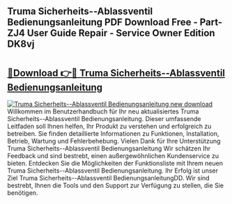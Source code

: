 ## Truma Sicherheits--Ablassventil Bedienungsanleitung PDF Download Free - Part-ZJ4 User Guide Repair - Service Owner Edition DK8vj

# <h2><a href="http://df5ivl.blite.top/?on=Truma+Sicherheits--Ablassventil+Bedienungsanleitung">🔗Download 👉🔴 Truma Sicherheits--Ablassventil Bedienungsanleitung</a></h2>

[![Truma Sicherheits--Ablassventil Bedienungsanleitung new download](https://i.imgur.com/lujVjoI.png)](http://df5ivl.blite.top/?on=Truma+Sicherheits--Ablassventil+Bedienungsanleitung)
Willkommen im Benutzerhandbuch für Ihr neu aktualisiertes Truma Sicherheits--Ablassventil Bedienungsanleitung. Dieser umfassende Leitfaden soll Ihnen helfen, Ihr Produkt zu verstehen und erfolgreich zu betreiben. Sie finden detaillierte Informationen zu Funktionen, Installation, Betrieb, Wartung und Fehlerbehebung. Vielen Dank für Ihre Unterstützung Truma Sicherheits--Ablassventil Bedienungsanleitung Wir schätzen Ihr Feedback und sind bestrebt, einen außergewöhnlichen Kundenservice zu bieten. Entdecken Sie die Möglichkeiten der Funktionsliste mit Ihrem neuen Truma Sicherheits--Ablassventil Bedienungsanleitung. Ihr Erfolg ist unser Ziel Truma Sicherheits--Ablassventil BedienungsanleitungDD. Wir sind bestrebt, Ihnen die Tools und den Support zur Verfügung zu stellen, die Sie benötigen.
